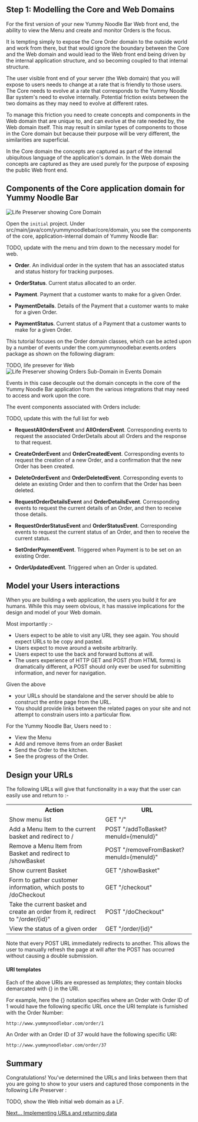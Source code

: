 ## Step 1: Modelling the Core and Web Domains

For the first version of your new Yummy Noodle Bar Web front end, the ability to view the Menu and create and monitor Orders is the focus.

It is tempting simply to expose the Core Order domain to the outside world and work from there, but that would ignore the boundary between the Core and the Web domain and would lead to the Web front end being driven by the internal application structure, and so becoming coupled to that internal structure.

The user visible front end of your server (the Web domain) that you will expose to users needs to change at a rate that is friendly to those users. The Core needs to evolve at a rate that corresponds to the Yummy Noodle Bar system's need to evolve internally. Potential friction exists between the two domains as they may need to evolve at different rates.

To manage this friction you need to create concepts and components in the Web domain that are unique to, and can evolve at the rate needed by, the Web domain itself. This may result in similar types of components to those in the Core domain but because their purpose will be very different, the similarities are superficial.

In the Core domain the concepts are captured as part of the internal ubiquitous language of the application's domain. In the Web domain the concepts are captured as they are used purely for the purpose of exposing the public Web front end. 

## Components of the Core application domain for Yummy Noodle Bar

![Life Preserver showing Core Domain](../images/life-preserver-core-domain-focus.png)

Open the `initial` project. Under src/main/java/com/yummynoodlebar/core/domain, you see the components of the core, application-internal domain of Yummy Noodle Bar:

TODO, update with the menu and trim down to the necessary model for web.

* **Order**. An individual order in the system that has an associated status and status history for tracking purposes.

* **OrderStatus**. Current status allocated to an order.

* **Payment**. Payment that a customer wants to make for a given Order.

* **PaymentDetails**. Details of the Payment that a customer wants to make for a given Order.

* **PaymentStatus**. Current status of a Payment that a customer wants to make for a given Order.

This tutorial focuses on the Order domain classes, which can be acted upon by a number of events under the com.yummynoodlebar.events.orders package as shown on the following diagram:

TODO, life presever for Web
![Life Preserver showing Orders Sub-Domain in Events Domain](../images/life-preserver-event-domain-focus-with-orders.png)

Events in this case decouple out the domain concepts in the core of the Yummy Noodle Bar application from the various integrations that may need to access and work upon the core. 

The event components associated with Orders include:

TODO, update this with the full list for web

* **RequestAllOrdersEvent** and **AllOrdersEvent**. Corresponding events to request the associated OrderDetails about all Orders and the response to that request.

* **CreateOrderEvent** and **OrderCreatedEvent**. Corresponding events to request the creation of a new Order, and a confirmation that the new Order has been created.

* **DeleteOrderEvent** and **OrderDeletedEvent**. Corresponding events to delete an existing Order and then to confirm that the Order has been deleted.

* **RequestOrderDetailsEvent** and **OrderDetailsEvent**. Corresponding events to request the current details of an Order, and then to receive those details.

* **RequestOrderStatusEvent** and **OrderStatusEvent**. Corresponding events to request the current status of an Order, and then to receive the current status.

* **SetOrderPaymentEvent**. Triggered when Payment is to be set on an existing Order.

* **OrderUpdatedEvent**. Triggered when an Order is updated.


## Model your Users interactions

When you are building a web application, the users you build it for are humans.  While this may seem obvious, it has massive implications for the design and model of your Web domain.

Most importantly :-

* Users expect to be able to visit any URL they see again. You should expect URLs to be copy and pasted.
* Users expect to move around a website arbitrarily.
* Users expect to use the back and forward buttons at will.
* The users experience of HTTP GET and POST (from HTML forms) is dramatically different, a POST should only ever be used for submitting information, and never for navigation.

Given the above
* your URLs should be standalone and the server should be able to construct the entire page from the URL.
* You should provide links between the related pages on your site and not attempt to constrain users into a particular flow.

For the Yummy Noodle Bar, Users need to :

* View the Menu
* Add and remove items from an order Basket
* Send the Order to the kitchen.
* See the progress of the Order.


## Design your URLs

The following URLs will give that functionality in a way that the user can easily use and return to :-

<table>
<tr><th>Action</th><th>URL</th></tr>
<tr><td>Show menu list</td><td>GET "/"</td></tr>
<tr><td>Add a Menu Item to the current basket and redirect to /</td><td>POST "/addToBasket?menuId={menuId}"</td></tr>
<tr><td>Remove a Menu Item from Basket and redirect to /showBasket</td><td>POST "/removeFromBasket?menuId={menuId}"</td></tr>
<tr><td>Show current Basket</td><td>GET "/showBasket"</td></tr>
<tr><td>Form to gather customer information, which posts to /doCheckout</td><td>GET "/checkout"</td></tr>
<tr><td>Take the current basket and create an order from it, redirect to "/order/{id}"</td><td>POST "/doCheckout"</td></tr>
<tr><td>View the status of a given order</td><td>GET "/order/{id}"</td></tr>
</table>
 

Note that every POST URL immediately redirects to another.  This allows the user to manually refresh the page at will after the POST has occurred without causing a double submission.


#### URI templates

Each of the above URIs are expressed as *templates*; they contain blocks demarcated with {} in the URI.  

For example, here the {} notation specifies where an Order with Order ID of 1 would have the following specific URL once the URI template is furnished with the Order Number:

    http://www.yummynoodlebar.com/order/1

An Order with an Order ID of 37 would have the following specific URI:

    http://www.yummynoodlebar.com/order/37


## Summary

Congratulations!  You've determined the URLs and links between them that you are going to show to your users and captured those components in the following Life Preserver :

TODO, show the Web initial web domain as a LF.

[Next… Implementing URLs and returning data](../2/)
